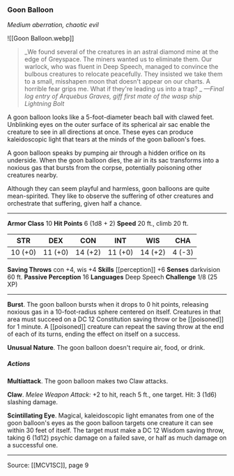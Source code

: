 ### Goon Balloon
_Medium aberration, chaotic evil_

![[Goon Balloon.webp]]

> _We found several of the creatures in an astral diamond mine at the edge of Greyspace. The miners wanted us to eliminate them. Our warlock, who was fluent in Deep Speech, managed to convince the bulbous creatures to relocate peacefully. They insisted we take them to a small, misshapen moon that doesn't appear on our charts. A horrible fear grips me. What if they're leading us into a trap?
_
> _—Final log entry of Arquebus Graves, giff first mate of the wasp ship Lightning Bolt_

A goon balloon looks like a 5-foot-diameter beach ball with clawed feet. Unblinking eyes on the outer surface of its spherical air sac enable the creature to see in all directions at once. These eyes can produce kaleidoscopic light that tears at the minds of the goon balloon's foes.

A goon balloon speaks by pumping air through a hidden orifice on its underside. When the goon balloon dies, the air in its sac transforms into a noxious gas that bursts from the corpse, potentially poisoning other creatures nearby.

Although they can seem playful and harmless, goon balloons are quite mean-spirited. They like to observe the suffering of other creatures and orchestrate that suffering, given half a chance.




---

**Armor Class** 10
**Hit Points** 6 (1d8 + 2)
**Speed** 20 ft., climb 20 ft.

| STR     | DEX     | CON     | INT     | WIS     | CHA     |
|---------|---------|---------|---------|---------|---------|
| 10 (+0) | 11 (+0) | 14 (+2) | 11 (+0) | 14 (+2) | 4 (-3) |

**Saving Throws** con +4, wis +4
**Skills** [[perception]] +6
**Senses** darkvision 60 ft.
**Passive Perception** 16
**Languages** Deep Speech
**Challenge** 1/8 (25 XP)

---

**Burst**. The goon balloon bursts when it drops to 0 hit points, releasing noxious gas in a 10-foot-radius sphere centered on itself. Creatures in that area must succeed on a DC 12 Constitution saving throw or be [[poisoned]] for 1 minute. A [[poisoned]] creature can repeat the saving throw at the end of each of its turns, ending the effect on itself on a success.

**Unusual Nature**. The goon balloon doesn't require air, food, or drink.

##### Actions
**Multiattack**. The goon balloon makes two Claw attacks.

**Claw**. _Melee Weapon Attack:_ +2 to hit, reach 5 ft., one target. Hit: 3 (1d6) slashing damage.

**Scintillating Eye**. Magical, kaleidoscopic light emanates from one of the goon balloon's eyes as the goon balloon targets one creature it can see within 30 feet of itself. The target must make a DC 12 Wisdom saving throw, taking 6 (1d12) psychic damage on a failed save, or half as much damage on a successful one.


---

Source: [[MCV1SC]], page 9
